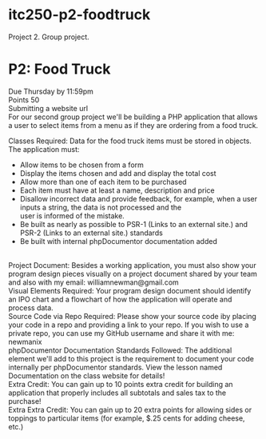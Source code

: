 # itc250-p2-foodtruck
Project 2.  Group project.
<h1>P2: Food Truck</h1>

<p>Due Thursday by 11:59pm<br />  Points 50<br />  Submitting a website url<br />
For our second group project we'll be  building a PHP application that allows a user to select items from a menu as if they are ordering from a food truck.<br />

Classes Required: Data for the food truck items must be stored in objects.
<br />
The application must:
<br />
<ul>
<li>Allow items to be chosen from a form</li>
<li>Display the items chosen and add and display the total cost</li>
<li>Allow more than one of each item to be purchased</li>
<li>Each item must have at least a name, description and price</li>
<li>Disallow incorrect data and provide feedback, for example, when a user inputs a string, the data is not processed and the</li> user is informed of the mistake.
<li>Be built as nearly as possible to PSR-1 (Links to an external site.) and PSR-2 (Links to an external site.) standards</li>
<li>Be built with internal phpDocumentor documentation added</li>
</ul>
<br />Project Document: Besides a working application, you must also show your program design pieces visually on a project document shared by your team and also with my email: williamnewman@gmail.com
<br />
Visual Elements Required: Your program design document should identify an IPO chart and a flowchart of how the application will operate and process data.
<br />
Source Code via Repo Required: Please show your source code iby placing your code in a repo and providing a link to your repo.  If you wish to use a private repo, you can use my GitHub username and share it with me: newmanix
<br />
phpDocumentor Documentation Standards Followed: The additional element we'll add to this project is the requirement to document your code internally per phpDocumentor standards.  View the lesson named Documentation on the class website for details!
<br />
Extra Credit: You can gain up to 10 points extra credit for building an application that properly includes all subtotals and sales tax to the purchase!
<br />
Extra Extra Credit: You can gain up to 20 extra points for allowing sides or toppings to particular items (for example, $.25 cents for adding cheese, etc.)
</p>